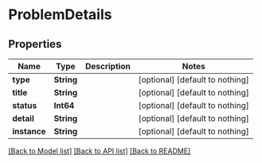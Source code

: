 # ProblemDetails


## Properties
Name | Type | Description | Notes
------------ | ------------- | ------------- | -------------
**type** | **String** |  | [optional] [default to nothing]
**title** | **String** |  | [optional] [default to nothing]
**status** | **Int64** |  | [optional] [default to nothing]
**detail** | **String** |  | [optional] [default to nothing]
**instance** | **String** |  | [optional] [default to nothing]


[[Back to Model list]](../README.md#models) [[Back to API list]](../README.md#api-endpoints) [[Back to README]](../README.md)


